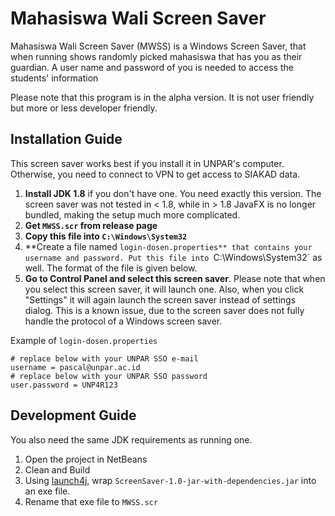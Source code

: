 # Mahasiswa Wali Screen Saver

Mahasiswa Wali Screen Saver (MWSS) is a Windows Screen Saver, that when running
shows randomly picked mahasiswa that has you as their guardian. A user name
and password of you is needed to access the students' information

Please note that this program is in the alpha version. It is not user friendly
but more or less developer friendly.

## Installation Guide

This screen saver works best if you install it in UNPAR's computer. Otherwise,
you need to connect to VPN to get access to SIAKAD data.

1. **Install JDK 1.8** if you don't have one. You need exactly this version. The screen saver was not tested in < 1.8, while in > 1.8 JavaFX is no longer bundled, making the setup much more complicated.
2. **Get `MWSS.scr` from release page**
3. **Copy this file into `C:\Windows\System32`**
4. **Create a file named `login-dosen.properties** that contains your username and password. Put this file into `C:\Windows\System32` as well. The format of the file is given below.
5. **Go to Control Panel and select this screen saver**. Please note that when you select this screen saver, it will launch one. Also, when you click "Settings" it will again launch the screen saver instead of settings dialog. This is a known issue, due to the screen saver does not fully handle the protocol of a Windows screen saver.

Example of `login-dosen.properties`

```properties
# replace below with your UNPAR SSO e-mail
username = pascal@unpar.ac.id
# replace below with your UNPAR SSO password
user.password = UNP4R123
```

## Development Guide

You also need the same JDK requirements as running one.

1. Open the project in NetBeans
2. Clean and Build
3. Using [launch4j](http://launch4j.sourceforge.net/), wrap `ScreenSaver-1.0-jar-with-dependencies.jar` into an exe file.
4. Rename that exe file to `MWSS.scr`
